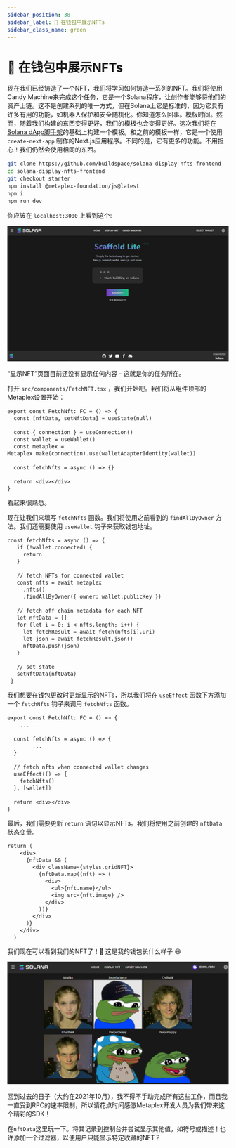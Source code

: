 ```yaml
---
sidebar_position: 38
sidebar_label: 📱 在钱包中展示NFTs
sidebar_class_name: green
---
```


# 📱 在钱包中展示NFTs

现在我们已经铸造了一个NFT，我们将学习如何铸造一系列的NFT。我们将使用Candy Machine来完成这个任务，它是一个Solana程序，让创作者能够将他们的资产上链。这不是创建系列的唯一方式，但在Solana上它是标准的，因为它具有许多有用的功能，如机器人保护和安全随机化。你知道怎么回事。模板时间。然而，随着我们构建的东西变得更好，我们的模板也会变得更好。这次我们将在[Solana dApp脚手架](https://github.com/solana-labs/dapp-scaffold)的基础上构建一个模板。和之前的模板一样，它是一个使用 `create-next-app` 制作的Next.js应用程序。不同的是，它有更多的功能。不用担心！我们仍然会使用相同的东西。

```bash
git clone https://github.com/buildspace/solana-display-nfts-frontend
cd solana-display-nfts-frontend
git checkout starter
npm install @metaplex-foundation/js@latest
npm i
npm run dev
```

你应该在 `localhost:3000` 上看到这个:

![](./img/display-from-wallet.png)

“显示NFT”页面目前还没有显示任何内容 - 这就是你的任务所在。

打开 `src/components/FetchNFT.tsx` ，我们开始吧。我们将从组件顶部的Metaplex设置开始：

```tsx
export const FetchNft: FC = () => {
  const [nftData, setNftData] = useState(null)

  const { connection } = useConnection()
  const wallet = useWallet()
  const metaplex = Metaplex.make(connection).use(walletAdapterIdentity(wallet))

  const fetchNfts = async () => {}

  return <div></div>
}
```

看起来很熟悉。

现在让我们来填写 `fetchNfts` 函数。我们将使用之前看到的 `findAllByOwner` 方法。我们还需要使用 `useWallet` 钩子来获取钱包地址。

```tsx
const fetchNfts = async () => {
   if (!wallet.connected) {
     return
   }

   // fetch NFTs for connected wallet
   const nfts = await metaplex
     .nfts()
     .findAllByOwner({ owner: wallet.publicKey })

   // fetch off chain metadata for each NFT
   let nftData = []
   for (let i = 0; i < nfts.length; i++) {
     let fetchResult = await fetch(nfts[i].uri)
     let json = await fetchResult.json()
     nftData.push(json)
   }

   // set state
   setNftData(nftData)
 }
```

我们想要在钱包更改时更新显示的NFTs，所以我们将在 `useEffect` 函数下方添加一个 `fetchNfts` 钩子来调用 `fetchNfts` 函数。

```tsx
export const FetchNft: FC = () => {
	...

  const fetchNfts = async () => {
		...
  }

  // fetch nfts when connected wallet changes
  useEffect(() => {
    fetchNfts()
  }, [wallet])

  return <div></div>
}
```

最后，我们需要更新 `return` 语句以显示NFTs。我们将使用之前创建的 `nftData` 状态变量。

```tsx
return (
    <div>
      {nftData && (
        <div className={styles.gridNFT}>
          {nftData.map((nft) => (
            <div>
              <ul>{nft.name}</ul>
              <img src={nft.image} />
            </div>
          ))}
        </div>
      )}
    </div>
  )
```

我们现在可以看到我们的NFT了！🎉 这是我的钱包长什么样子 😆

![](./img/nfts-wallet.png)

回到过去的日子（大约在2021年10月），我不得不手动完成所有这些工作，而且我一直受到RPC的速率限制，所以请花点时间感激Metaplex开发人员为我们带来这个精彩的SDK！

在`nftData`这里玩一下。将其记录到控制台并尝试显示其他值，如符号或描述！也许添加一个过滤器，以便用户只能显示特定收藏的NFT？
